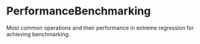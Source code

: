 # PerformanceBenchmarking
Most common operations and their performance in extreme regression for achieving benchmarking.
